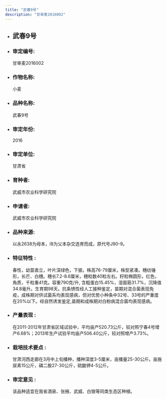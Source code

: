 ```yaml
---
title: "武春9号"
description: "甘审麦2016002"
---
```

* ## 武春9号
* ###  审定编号:  
   甘审麦2016002

*  ### 作物名称:  
   小麦

*   ###  品种名称: 
    武春9号

*   ### 审定年份: 
    2016

*   ### 审定单位:  
    甘肃省

*   ### 育种者:  
    武威市农业科学研究院

*   ### 申请者:  
    武威市农业科学研究院

*   ### 品种来源:  
    以永2638为母本，I8为父本杂交选育而成，原代号J90-9。

*   ### 特征特性 : 
    春性，幼苗直立，叶片深绿色，下披。株高76-79厘米，株型紧凑。穗纺锤形，长芒、白穗。穗长7.2-8.6厘米，穗粒数40粒左右。籽粒椭圆形，红色，角质，千粒重41克。容重790克/升, 含粗蛋白15.45%，湿面筋31.7%，沉降值34.8毫升。生育期98天。抗条锈性经人工接种鉴定，苗期对混合菌表现免疫，成株期对供试菌系均表现感病，但对优势小种条中32号、33号的严重度在20%以下。经自然诱发鉴定,苗期和成株期对白粉病混合菌均表现感病。

*   ### 产量表现 : 
    在2011-2012年甘肃省区域试验中，平均亩产520.73公斤，较对照宁春4号增产6.68%；2013年生产试验平均亩产506.40公斤，较对照增产3.73%。

*   ### 栽培技术要点 : 
    甘肃河西走廊在3月中上旬播种，播种深度3-5厘米，亩播量25-30公斤。亩施尿素15公斤，磷二胺27-30公斤，硫酸钾4-5公斤。

*   ### 审定意见 : 
    该品种适宜在我省酒泉、张掖、武威、白银等同类生态区种植。
